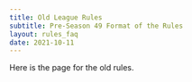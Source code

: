 ```yaml
---
title: Old League Rules
subtitle: Pre-Season 49 Format of the Rules
layout: rules_faq
date: 2021-10-11
---
```


Here is the page for the old rules.
